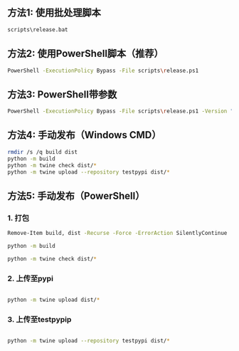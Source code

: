 ## 方法1: 使用批处理脚本
```bash
scripts\release.bat
```

## 方法2: 使用PowerShell脚本（推荐）
```bash
PowerShell -ExecutionPolicy Bypass -File scripts\release.ps1
```

## 方法3: PowerShell带参数
```bash
PowerShell -ExecutionPolicy Bypass -File scripts\release.ps1 -Version "1.0.0" -Target "test"
```

## 方法4: 手动发布（Windows CMD）
```bash
rmdir /s /q build dist
python -m build
python -m twine check dist/*
python -m twine upload --repository testpypi dist/*
```

## 方法5: 手动发布（PowerShell）

### 1. 打包
```bash
Remove-Item build, dist -Recurse -Force -ErrorAction SilentlyContinue

python -m build

python -m twine check dist/*

```

### 2. 上传至pypi
```bash

python -m twine upload dist/*

```
### 3. 上传至testpypip
```bash

python -m twine upload --repository testpypi dist/*

```